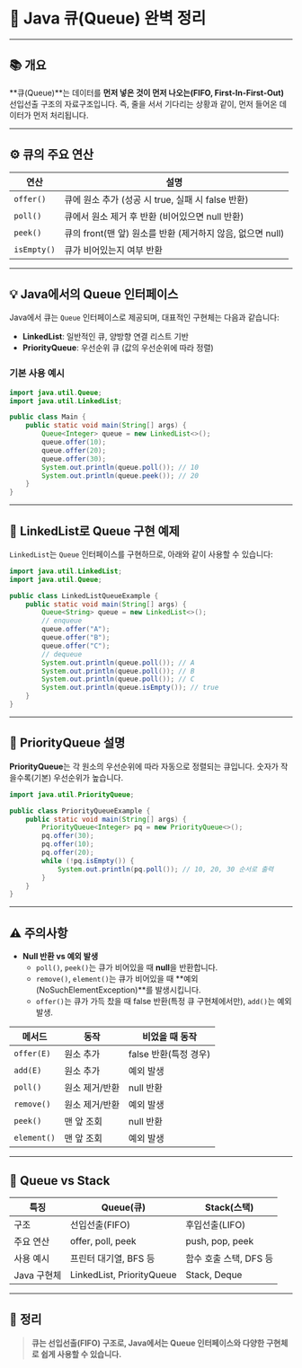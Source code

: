 

# 🧱 **Java 큐(Queue) 완벽 정리**

---

## 📚 개요

**큐(Queue)**는 데이터를 **먼저 넣은 것이 먼저 나오는(FIFO, First-In-First-Out)** 선입선출 구조의 자료구조입니다. 즉, 줄을 서서 기다리는 상황과 같이, 먼저 들어온 데이터가 먼저 처리됩니다.

---

## ⚙️ 큐의 주요 연산

| 연산      | 설명                                                          |
|-----------|---------------------------------------------------------------|
| `offer()` | 큐에 원소 추가 (성공 시 true, 실패 시 false 반환)             |
| `poll()`  | 큐에서 원소 제거 후 반환 (비어있으면 null 반환)               |
| `peek()`  | 큐의 front(맨 앞) 원소를 반환 (제거하지 않음, 없으면 null)    |
| `isEmpty()`| 큐가 비어있는지 여부 반환                                    |

---

## 💡 Java에서의 Queue 인터페이스

Java에서 큐는 `Queue` 인터페이스로 제공되며, 대표적인 구현체는 다음과 같습니다:

- **LinkedList**: 일반적인 큐, 양방향 연결 리스트 기반
- **PriorityQueue**: 우선순위 큐 (값의 우선순위에 따라 정렬)

### 기본 사용 예시

```java
import java.util.Queue;
import java.util.LinkedList;

public class Main {
    public static void main(String[] args) {
        Queue<Integer> queue = new LinkedList<>();
        queue.offer(10);
        queue.offer(20);
        queue.offer(30);
        System.out.println(queue.poll()); // 10
        System.out.println(queue.peek()); // 20
    }
}
```

---

## 🧩 LinkedList로 Queue 구현 예제

`LinkedList`는 `Queue` 인터페이스를 구현하므로, 아래와 같이 사용할 수 있습니다:

```java
import java.util.LinkedList;
import java.util.Queue;

public class LinkedListQueueExample {
    public static void main(String[] args) {
        Queue<String> queue = new LinkedList<>();
        // enqueue
        queue.offer("A");
        queue.offer("B");
        queue.offer("C");
        // dequeue
        System.out.println(queue.poll()); // A
        System.out.println(queue.poll()); // B
        System.out.println(queue.poll()); // C
        System.out.println(queue.isEmpty()); // true
    }
}
```

---

## 🧮 PriorityQueue 설명

**PriorityQueue**는 각 원소의 우선순위에 따라 자동으로 정렬되는 큐입니다. 숫자가 작을수록(기본) 우선순위가 높습니다.

```java
import java.util.PriorityQueue;

public class PriorityQueueExample {
    public static void main(String[] args) {
        PriorityQueue<Integer> pq = new PriorityQueue<>();
        pq.offer(30);
        pq.offer(10);
        pq.offer(20);
        while (!pq.isEmpty()) {
            System.out.println(pq.poll()); // 10, 20, 30 순서로 출력
        }
    }
}
```

---

## ⚠️ 주의사항

- **Null 반환 vs 예외 발생**
    - `poll()`, `peek()`는 큐가 비어있을 때 **null**을 반환합니다.
    - `remove()`, `element()`는 큐가 비어있을 때 **예외(NoSuchElementException)**를 발생시킵니다.
    - `offer()`는 큐가 가득 찼을 때 false 반환(특정 큐 구현체에서만), `add()`는 예외 발생.

| 메서드       | 동작          | 비었을 때 동작      |
|--------------|---------------|--------------------|
| `offer(E)`   | 원소 추가     | false 반환(특정 경우)|
| `add(E)`     | 원소 추가     | 예외 발생           |
| `poll()`     | 원소 제거/반환| null 반환           |
| `remove()`   | 원소 제거/반환| 예외 발생           |
| `peek()`     | 맨 앞 조회    | null 반환           |
| `element()`  | 맨 앞 조회    | 예외 발생           |

---

## 🧠 Queue vs Stack

| 특징        | Queue(큐)                   | Stack(스택)                 |
|-------------|-----------------------------|-----------------------------|
| 구조        | 선입선출(FIFO)              | 후입선출(LIFO)              |
| 주요 연산   | offer, poll, peek           | push, pop, peek             |
| 사용 예시   | 프린터 대기열, BFS 등        | 함수 호출 스택, DFS 등       |
| Java 구현체 | LinkedList, PriorityQueue   | Stack, Deque                |

---

## 📌 정리

> **큐는 선입선출(FIFO) 구조로, Java에서는 Queue 인터페이스와 다양한 구현체로 쉽게 사용할 수 있습니다.**